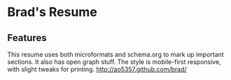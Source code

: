# Brad's Resume

## Features

This resume uses both microformats and schema.org to mark up important sections. It also has open graph stuff.
The style is mobile-first responsive, with slight tweaks for printing.
http://ao5357.github.com/brad/
